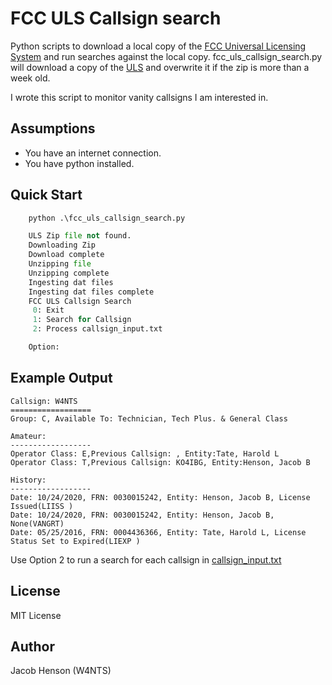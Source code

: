 FCC ULS Callsign search
=======================
Python scripts to download a local copy of the [FCC Universal Licensing System](https://www.fcc.gov/wireless/systems-utilities/universal-licensing-system) and run searches against the local copy.  fcc_uls_callsign_search.py will download a copy of the [ULS](https://www.fcc.gov/wireless/systems-utilities/universal-licensing-system) and overwrite it if the zip is more than a week old.

I wrote this script to monitor vanity callsigns I am interested in.


Assumptions
----------------------
* You have an internet connection.
* You have python installed.



Quick Start
----------------------

```python 
    python .\fcc_uls_callsign_search.py

    ULS Zip file not found.
    Downloading Zip
    Download complete
    Unzipping file
    Unzipping complete
    Ingesting dat files
    Ingesting dat files complete
    FCC ULS Callsign Search
     0: Exit
     1: Search for Callsign
     2: Process callsign_input.txt

    Option:

```
Example Output
----------------------
```
Callsign: W4NTS
==================
Group: C, Available To: Technician, Tech Plus. & General Class

Amateur:
------------------
Operator Class: E,Previous Callsign: , Entity:Tate, Harold L
Operator Class: T,Previous Callsign: KO4IBG, Entity:Henson, Jacob B

History:
------------------
Date: 10/24/2020, FRN: 0030015242, Entity: Henson, Jacob B, License Issued(LIISS )
Date: 10/24/2020, FRN: 0030015242, Entity: Henson, Jacob B, None(VANGRT)
Date: 05/25/2016, FRN: 0004436366, Entity: Tate, Harold L, License Status Set to Expired(LIEXP )
```

Use Option 2 to run a search for each callsign in [callsign_input.txt](callsign_input.txt)

License
----------------------
MIT License

Author
----------------------
Jacob Henson (W4NTS)